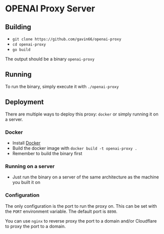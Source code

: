 # OPENAI Proxy Server

## Building

- `git clone https://github.com/gavin66/openai-proxy`
- `cd openai-proxy`
- `go build`

The output should be a binary `openai-proxy`

## Running

To run the binary, simply execute it with `./openai-proxy`

## Deployment

There are multiple ways to deploy this proxy: `docker` or simply running it on a server.

### Docker

- Install [Docker](https://docs.docker.com/get-docker/)
- Build the docker image with `docker build -t openai-proxy .`
- Remember to build the binary first

### Running on a server

- Just run the binary on a server of the same architecture as the machine you built it on

### Configuration

The only configuration is the port to run the proxy on. This can be set with the `PORT` environment variable. The
default port is `8890`.

You can use `nginx` to reverse proxy the port to a domain and/or Cloudflare to proxy the port to a domain.
